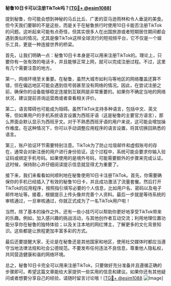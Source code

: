 **秘鲁10日卡可以注册TikTok吗？[[TG💪+ @esim1088](https://t.me/s/esim1088)]**

提到秘鲁，你可能会想到神秘的马丘比丘、广袤的亚马逊雨林和令人垂涎的美食。但今天我们要聊的不是这些，而是关于在秘鲁旅行时使用10日卡能否注册TikTok的问题。这听起来可能有点奇怪，但其实很多人在出国旅游或者短期居住期间都会遇到类似的情况。尤其是像TikTok这样全球流行的短视频平台，它不仅是一个娱乐工具，更是一种连接世界的桥梁。

首先，让我们明确一点：秘鲁10日卡本身是可以用来注册TikTok的。理论上，只要你有一张有效的电话卡，并且能够正常上网，就可以完成注册过程。不过，这里有几个需要注意的地方。

第一，网络环境至关重要。在秘鲁，虽然大城市如利马等地区的网络覆盖还算不错，但在偏远地区可能会遇到信号弱甚至没有网络的情况。因此，在尝试注册之前，确保你的设备能够稳定连接到互联网是非常重要的。如果你不确定当地的网络状况，建议提前咨询运营商或者查看相关评价。

第二，语言障碍也可能成为阻碍。虽然TikTok支持多种语言，包括中文、英文等，但如果用户的手机系统语言设置为西班牙语（这是秘鲁的主要官方语言），那么界面会默认显示为西班牙文。对于不熟悉西班牙语的用户来说，这可能会增加操作难度。在这种情况下，你可以手动调整应用程序的语言设置，将其切换回熟悉的语言。

第三，账户验证环节需要特别注意。TikTok为了防止垃圾邮件和虚假账号的存在，通常会对新注册的用户进行身份验证。这个过程中，系统可能会要求你输入验证码或绑定手机号码。如果使用的是境外号码，可能需要额外的步骤来完成认证。这时候，保持耐心并仔细阅读提示信息就显得尤为重要了。

接下来，我们来看看如何顺利地在秘鲁使用10日卡注册TikTok。首先，你需要确保你的手机已经插入了有效的秘鲁10日卡，并且成功激活了流量套餐。然后打开TikTok的应用程序，按照指引填写必要的个人信息，比如用户名、密码以及电子邮件地址等。接着，根据提示上传头像并完善个人资料。最后一步就是等待系统的审核通过，一旦审核通过，你就正式成为了一名TikTok用户啦！

当然，除了基本的操作之外，还有一些小技巧可以帮助你更好地享受TikTok带来的乐趣。例如，加入感兴趣的挑战活动，与其他创作者互动交流；利用地理位置功能分享你在秘鲁的独特体验；以及关注本地的网红博主，了解更多的文化背景知识。这些都是让旅程更加丰富多彩的方式。

最后还要提醒大家，无论是在秘鲁还是其他国家和地区，使用社交媒体时都应当遵守当地法律法规和社会公德规范。不要发布任何违法不良信息，尊重他人隐私权，共同营造健康和谐的网络环境。

总之，秘鲁10日卡完全可以用来注册TikTok，只要做好充分准备并且遵循正确的步骤即可。希望这篇文章能给大家提供一些实用的信息和建议。如果你还有其他疑问或者想要分享自己的经验，请随时留言讨论哦！[[TG💪+ @esim1088](https://t.me/s/esim1088) ![Image](https://i.postimg.cc/4NQfJmqS/Snipaste-2025-05-13-00-14-12.png)]